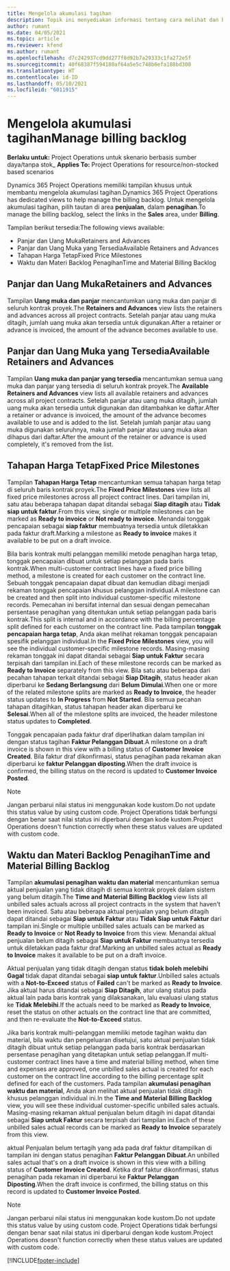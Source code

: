 ```yaml
---
title: Mengelola akumulasi tagihan
description: Topik ini menyediakan informasi tentang cara melihat dan bekerja dengan akumulasi penagihan di Project Operations.
author: rumant
ms.date: 04/05/2021
ms.topic: article
ms.reviewer: kfend
ms.author: rumant
ms.openlocfilehash: d7c242937cd9dd277f8d92b7a29333c1fa272e5f
ms.sourcegitcommit: 40f68387f594180af64a5e5c748b6efa188bd300
ms.translationtype: HT
ms.contentlocale: id-ID
ms.lasthandoff: 05/10/2021
ms.locfileid: "6011915"
---
```

# <a name="manage-billing-backlog"></a><span data-ttu-id="b1680-103">Mengelola akumulasi tagihan</span><span class="sxs-lookup"><span data-stu-id="b1680-103">Manage billing backlog</span></span>

<span data-ttu-id="b1680-104">**Berlaku untuk:** Project Operations untuk skenario berbasis sumber daya/tanpa stok</span><span class="sxs-lookup"><span data-stu-id="b1680-104">_ **Applies To:** Project Operations for resource/non-stocked based scenarios</span></span>

<span data-ttu-id="b1680-105">Dynamics 365 Project Operations memiliki tampilan khusus untuk membantu mengelola akumulasi tagihan.</span><span class="sxs-lookup"><span data-stu-id="b1680-105">Dynamics 365 Project Operations has dedicated views to help manage the billing backlog.</span></span> <span data-ttu-id="b1680-106">Untuk mengelola akumulasi tagihan, pilih tautan di area **penjualan**, dalam **penagihan**.</span><span class="sxs-lookup"><span data-stu-id="b1680-106">To manage the billing backlog, select the links in the **Sales** area, under **Billing**.</span></span> 

<span data-ttu-id="b1680-107">Tampilan berikut tersedia:</span><span class="sxs-lookup"><span data-stu-id="b1680-107">The following views available:</span></span>

- <span data-ttu-id="b1680-108">Panjar dan Uang Muka</span><span class="sxs-lookup"><span data-stu-id="b1680-108">Retainers and Advances</span></span>
- <span data-ttu-id="b1680-109">Panjar dan Uang Muka yang Tersedia</span><span class="sxs-lookup"><span data-stu-id="b1680-109">Available Retainers and Advances</span></span>
- <span data-ttu-id="b1680-110">Tahapan Harga Tetap</span><span class="sxs-lookup"><span data-stu-id="b1680-110">Fixed Price Milestones</span></span>
- <span data-ttu-id="b1680-111">Waktu dan Materi Backlog Penagihan</span><span class="sxs-lookup"><span data-stu-id="b1680-111">Time and Material Billing Backlog</span></span>

## <a name="retainers-and-advances"></a><span data-ttu-id="b1680-112">Panjar dan Uang Muka</span><span class="sxs-lookup"><span data-stu-id="b1680-112">Retainers and Advances</span></span>

<span data-ttu-id="b1680-113">Tampilan **Uang muka dan panjar** mencantumkan uang muka dan panjar di seluruh kontrak proyek.</span><span class="sxs-lookup"><span data-stu-id="b1680-113">The **Retainers and Advances** view lists the retainers and advances across all project contracts.</span></span> <span data-ttu-id="b1680-114">Setelah panjar atau uang muka ditagih, jumlah uang muka akan tersedia untuk digunakan.</span><span class="sxs-lookup"><span data-stu-id="b1680-114">After a retainer or advance is invoiced, the amount of the advance becomes available to use.</span></span>

## <a name="available-retainers-and-advances"></a><span data-ttu-id="b1680-115">Panjar dan Uang Muka yang Tersedia</span><span class="sxs-lookup"><span data-stu-id="b1680-115">Available Retainers and Advances</span></span>

<span data-ttu-id="b1680-116">Tampilan **Uang muka dan panjar yang tersedia** mencantumkan semua uang muka dan panjar yang tersedia di seluruh kontrak proyek.</span><span class="sxs-lookup"><span data-stu-id="b1680-116">The **Available Retainers and Advances** view lists all available retainers and advances across all project contracts.</span></span> <span data-ttu-id="b1680-117">Setelah panjar atau uang muka ditagih, jumlah uang muka akan tersedia untuk digunakan dan ditambahkan ke daftar.</span><span class="sxs-lookup"><span data-stu-id="b1680-117">After a retainer or advance is invoiced, the amount of the advance becomes available to use and is added to the list.</span></span> <span data-ttu-id="b1680-118">Setelah jumlah panjar atau uang muka digunakan seluruhnya, maka jumlah panjar atau uang muka akan dihapus dari daftar.</span><span class="sxs-lookup"><span data-stu-id="b1680-118">After the amount of the retainer or advance is used completely, it's removed from the list.</span></span>

## <a name="fixed-price-milestones"></a><span data-ttu-id="b1680-119">Tahapan Harga Tetap</span><span class="sxs-lookup"><span data-stu-id="b1680-119">Fixed Price Milestones</span></span>

<span data-ttu-id="b1680-120">Tampilan **Tahapan Harga Tetap** mencantumkan semua tahapan harga tetap di seluruh baris kontrak proyek.</span><span class="sxs-lookup"><span data-stu-id="b1680-120">The **Fixed Price Milestones** view lists all fixed price milestones across all project contract lines.</span></span> <span data-ttu-id="b1680-121">Dari tampilan ini, satu atau beberapa tahapan dapat ditandai sebagai **Siap ditagih** atau **Tidak siap untuk faktur**.</span><span class="sxs-lookup"><span data-stu-id="b1680-121">From this view, single or multiple milestones can be marked as **Ready to invoice** or **Not ready to invoice**.</span></span> <span data-ttu-id="b1680-122">Menandai tonggak pencapaian sebagai **siap faktur** membuatnya tersedia untuk diletakkan pada faktur draft.</span><span class="sxs-lookup"><span data-stu-id="b1680-122">Marking a milestone as **Ready to invoice** makes it available to be put on a draft invoice.</span></span>

<span data-ttu-id="b1680-123">Bila baris kontrak multi pelanggan memiliki metode penagihan harga tetap, tonggak pencapaian dibuat untuk setiap pelanggan pada baris kontrak.</span><span class="sxs-lookup"><span data-stu-id="b1680-123">When multi-customer contract lines have a fixed price billing method, a milestone is created for each customer on the contract line.</span></span> <span data-ttu-id="b1680-124">Sebuah tonggak pencapaian dapat dibuat dan kemudian dibagi menjadi rekaman tonggak pencapaian khusus pelanggan individual.</span><span class="sxs-lookup"><span data-stu-id="b1680-124">A milestone can be created and then split into individual customer-specific milestone records.</span></span> <span data-ttu-id="b1680-125">Pemecahan ini bersifat internal dan sesuai dengan pemecahan persentase penagihan yang ditentukan untuk setiap pelanggan pada baris kontrak.</span><span class="sxs-lookup"><span data-stu-id="b1680-125">This split is internal and in accordance with the billing percentage split defined for each customer on the contract line.</span></span> <span data-ttu-id="b1680-126">Pada tampilan **tonggak pencapaian harga tetap**, Anda akan melihat rekaman tonggak pencapaian spesifik pelanggan individual.</span><span class="sxs-lookup"><span data-stu-id="b1680-126">In the **Fixed Price Milestones** view, you will see the individual customer-specific milestone records.</span></span> <span data-ttu-id="b1680-127">Masing-masing rekaman tonggak ini dapat ditandai sebagai **Siap untuk Faktur** secara terpisah dari tampilan ini.</span><span class="sxs-lookup"><span data-stu-id="b1680-127">Each of these milestone records can be marked as **Ready to Invoice** separately from this view.</span></span> <span data-ttu-id="b1680-128">Bila satu atau beberapa dari pecahan tahapan terkait ditandai sebagai **Siap Ditagih**, status header akan diperbarui ke **Sedang Berlangsung** dari **Belum Dimulai**.</span><span class="sxs-lookup"><span data-stu-id="b1680-128">When one or more of the related milestone splits are marked as **Ready to Invoice**, the header status updates to **In Progress** from **Not Started**.</span></span> <span data-ttu-id="b1680-129">Bila semua pecahan tahapan ditagihkan, status tahapan header akan diperbarui ke **Selesai**.</span><span class="sxs-lookup"><span data-stu-id="b1680-129">When all of the milestone splits are invoiced, the header milestone status updates to **Completed**.</span></span>

<span data-ttu-id="b1680-130">Tonggak pencapaian pada faktur draf diperlihatkan dalam tampilan ini dengan status tagihan **Faktur Pelanggan Dibuat**.</span><span class="sxs-lookup"><span data-stu-id="b1680-130">A milestone on a draft invoice is shown in this view with a billing status of **Customer Invoice Created**.</span></span> <span data-ttu-id="b1680-131">Bila faktur draf dikonfirmasi, status penagihan pada rekaman akan diperbarui ke **faktur Pelanggan diposting**.</span><span class="sxs-lookup"><span data-stu-id="b1680-131">When the draft invoice is confirmed, the billing status on the record is updated to **Customer Invoice Posted**.</span></span> 

> [!NOTE] 
> <span data-ttu-id="b1680-132">Jangan perbarui nilai status ini menggunakan kode kustom.</span><span class="sxs-lookup"><span data-stu-id="b1680-132">Do not update this status value by using custom code.</span></span> <span data-ttu-id="b1680-133">Project Operations tidak berfungsi dengan benar saat nilai status ini diperbarui dengan kode kustom.</span><span class="sxs-lookup"><span data-stu-id="b1680-133">Project Operations doesn't function correctly when these status values are updated with custom code.</span></span>

## <a name="time-and-material-billing-backlog"></a><span data-ttu-id="b1680-134">Waktu dan Materi Backlog Penagihan</span><span class="sxs-lookup"><span data-stu-id="b1680-134">Time and Material Billing Backlog</span></span>

<span data-ttu-id="b1680-135">Tampilan **akumulasi penagihan waktu dan material** mencantumkan semua aktual penjualan yang tidak ditagih di semua kontrak proyek dalam sistem yang belum ditagih.</span><span class="sxs-lookup"><span data-stu-id="b1680-135">The **Time and Material Billing Backlog** view lists all unbilled sales actuals across all project contracts in the system that haven't been invoiced.</span></span> <span data-ttu-id="b1680-136">Satu atau beberapa aktual penjualan yang belum ditagih dapat ditandai sebagai **Siap untuk Faktur** atau **Tidak Siap untuk Faktur** dari tampilan ini.</span><span class="sxs-lookup"><span data-stu-id="b1680-136">Single or multiple unbilled sales actuals can be marked as **Ready to Invoice** or **Not Ready to Invoice** from this view.</span></span> <span data-ttu-id="b1680-137">Menandai aktual penjualan belum ditagih sebagai **Siap untuk Faktur** membuatnya tersedia untuk diletakkan pada faktur draf.</span><span class="sxs-lookup"><span data-stu-id="b1680-137">Marking an unbilled sales actual as **Ready to Invoice** makes it available to be put on a draft invoice.</span></span>

<span data-ttu-id="b1680-138">Aktual penjualan yang tidak ditagih dengan status **tidak boleh melebihi** **Gagal** tidak dapat ditandai sebagai **siap untuk faktur**.</span><span class="sxs-lookup"><span data-stu-id="b1680-138">Unbilled sales actuals with a **Not-to-Exceed** status of **Failed** can't be marked as **Ready to Invoice**.</span></span> <span data-ttu-id="b1680-139">Jika aktual harus ditandai sebagai **Siap Ditagih**, atur ulang status pada aktual lain pada baris kontrak yang dilaksanakan, lalu evaluasi ulang status ke **Tidak Melebihi**.</span><span class="sxs-lookup"><span data-stu-id="b1680-139">If the actuals need to be marked as **Ready to Invoice**, reset the status on other actuals on the contract line that are committed, and then re-evaluate the **Not-to-Exceed** status.</span></span>

<span data-ttu-id="b1680-140">Jika baris kontrak multi-pelanggan memiliki metode tagihan waktu dan material, bila waktu dan pengeluaran disetujui, satu aktual penjualan tidak ditagih dibuat untuk setiap pelanggan pada baris kontrak berdasarkan persentase penagihan yang ditetapkan untuk setiap pelanggan.</span><span class="sxs-lookup"><span data-stu-id="b1680-140">If multi-customer contract lines have a time and material billing method, when time and expenses are approved, one unbilled sales actual is created for each customer on the contract line according to the billing percentage split defined for each of the customers.</span></span> <span data-ttu-id="b1680-141">Pada tampilan **akumulasi penagihan waktu dan material**, Anda akan melihat aktual penjualan tidak ditagih khusus pelanggan individual ini.</span><span class="sxs-lookup"><span data-stu-id="b1680-141">In the **Time and Material Billing Backlog** view, you will see these individual customer-specific unbilled sales actuals.</span></span> <span data-ttu-id="b1680-142">Masing-masing rekaman aktual penjualan belum ditagih ini dapat ditandai sebagai **Siap untuk Faktur** secara terpisah dari tampilan ini.</span><span class="sxs-lookup"><span data-stu-id="b1680-142">Each of these unbilled sales actual records can be marked as **Ready to Invoice** separately from this view.</span></span>

<span data-ttu-id="b1680-143">aktual Penjualan belum tertagih yang ada pada draf faktur ditampilkan di tampilan ini dengan status penagihan **Faktur Pelanggan Dibuat**.</span><span class="sxs-lookup"><span data-stu-id="b1680-143">An unbilled sales actual that's on a draft invoice is shown in this view with a billing status of **Customer Invoice Created**.</span></span> <span data-ttu-id="b1680-144">Ketika draf faktur dikonfirmasi, status penagihan pada rekaman ini diperbarui ke **Faktur Pelanggan Diposting**.</span><span class="sxs-lookup"><span data-stu-id="b1680-144">When the draft invoice is confirmed, the billing status on this record is updated to **Customer Invoice Posted**.</span></span> 

> [!NOTE] 
> <span data-ttu-id="b1680-145">Jangan perbarui nilai status ini menggunakan kode kustom.</span><span class="sxs-lookup"><span data-stu-id="b1680-145">Do not update this status value by using custom code.</span></span> <span data-ttu-id="b1680-146">Project Operations tidak berfungsi dengan benar saat nilai status ini diperbarui dengan kode kustom.</span><span class="sxs-lookup"><span data-stu-id="b1680-146">Project Operations doesn't function correctly when these status values are updated with custom code.</span></span>


[!INCLUDE[footer-include](../includes/footer-banner.md)]
